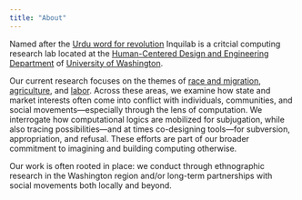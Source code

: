 ```yaml
---
title: "About"
---
```


Named after the [Urdu word for revolution](https://en.wikipedia.org/wiki/Inquilab_Zindabad) Inquilab is a critcial computing research lab located at the [Human-Centered Design and Engineering Department](https://www.hcde.washington.edu/) of [University of Washington](https://www.washington.edu/). 

Our current research focuses on the themes of [race and migration](https://inquilab.cc/#race--migration), [agriculture](https://inquilab.cc/#agriculture), and [labor](https://inquilab.cc/#labor). Across these areas, we examine how state and market interests often come into conflict with individuals, communities, and social movements—especially through the lens of computation. We interrogate how computational logics are mobilized for subjugation, while also tracing possibilities—and at times co-designing tools—for subversion, appropriation, and refusal. These efforts are part of our broader commitment to imagining and building computing otherwise.

Our work is often rooted in place: we conduct through ethnographic research in the Washington region and/or long-term partnerships with social movements both locally and beyond.
